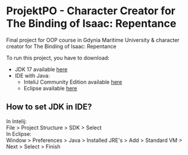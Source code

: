 # ProjektPO - Character Creator for The Binding of Isaac: Repentance
Final project for OOP course in Gdynia Maritime University &amp; character creator for The Binding of Isaac: Repentance

To run this project, you have to download:
- JDK 17 available [here](https://www.oracle.com/java/technologies/javase/jdk17-archive-downloads.html)
- IDE with Java:
    - InteliJ Community Edition available [here](https://www.jetbrains.com/idea/download/)
    - Eclipse available [here](https://www.eclipse.org/downloads/)

## How to set JDK in IDE?
In Intelij:\
File > Project Structure > SDK > Select\
In Eclipse:\
Window > Preferences > Java > Installed JRE's >  Add > Standard VM > Next > Select > Finish

